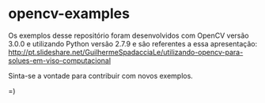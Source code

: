 # opencv-examples
Os exemplos desse repositório foram desenvolvidos com OpenCV versão 3.0.0 e utilizando Python versão 2.7.9 e são referentes a essa apresentação: http://pt.slideshare.net/GuilhermeSpadacciaLe/utilizando-opencv-para-solues-em-viso-computacional

Sinta-se a vontade para contribuir com novos exemplos.

=)

